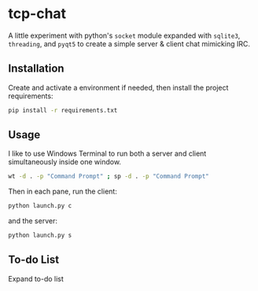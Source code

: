 # tcp-chat

A little experiment with python's `socket` module expanded with `sqlite3`, `threading`,
and `pyqt5` to create a simple server & client chat mimicking IRC.

## Installation

Create and activate a environment if needed, then install the project requirements:

```bash
pip install -r requirements.txt
```

## Usage

I like to use Windows Terminal to run both a server and client simultaneously inside one window.

```bash
wt -d . -p "Command Prompt" ; sp -d . -p "Command Prompt"
```

Then in each pane, run the client:
```bash
python launch.py c
```
and the server:
```bash
python launch.py s
```

## To-do List

Expand to-do list
